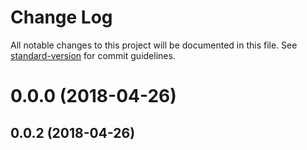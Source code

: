 # Change Log

All notable changes to this project will be documented in this file. See [standard-version](https://github.com/conventional-changelog/standard-version) for commit guidelines.

<a name="0.0.0"></a>
# 0.0.0 (2018-04-26)



<a name="0.0.2"></a>
## 0.0.2 (2018-04-26)
